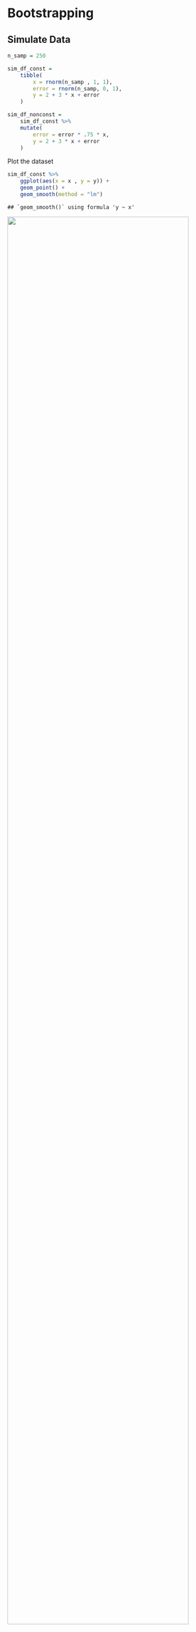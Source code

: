 Bootstrapping
================

## Simulate Data

``` r
n_samp = 250

sim_df_const = 
    tibble(
        x = rnorm(n_samp , 1, 1), 
        error = rnorm(n_samp, 0, 1), 
        y = 2 + 3 * x + error 
    )

sim_df_nonconst =
    sim_df_const %>% 
    mutate(
        error = error * .75 * x, 
        y = 2 + 3 * x + error
    )
```

Plot the dataset

``` r
sim_df_const %>% 
    ggplot(aes(x = x , y = y)) + 
    geom_point() +
    geom_smooth(method = "lm")
```

    ## `geom_smooth()` using formula 'y ~ x'

<img src="Bootstrap_files/figure-gfm/unnamed-chunk-2-1.png" width="90%" />

``` r
sim_df_nonconst %>% 
    ggplot(aes(x = x , y = y)) + 
    geom_point() +
    geom_smooth(method = "lm")
```

    ## `geom_smooth()` using formula 'y ~ x'

<img src="Bootstrap_files/figure-gfm/unnamed-chunk-2-2.png" width="90%" />

``` r
lm(y ~ x, data = sim_df_const) %>% broom::tidy()
```

    ## # A tibble: 2 x 5
    ##   term        estimate std.error statistic   p.value
    ##   <chr>          <dbl>     <dbl>     <dbl>     <dbl>
    ## 1 (Intercept)     1.98    0.0981      20.2 3.65e- 54
    ## 2 x               3.04    0.0699      43.5 3.84e-118

``` r
lm(y ~ x, data = sim_df_nonconst) %>% broom::tidy()
```

    ## # A tibble: 2 x 5
    ##   term        estimate std.error statistic   p.value
    ##   <chr>          <dbl>     <dbl>     <dbl>     <dbl>
    ## 1 (Intercept)     1.93    0.105       18.5 1.88e- 48
    ## 2 x               3.11    0.0747      41.7 5.76e-114

## Draw one bootstrap sample

``` r
boot_sample = function(df) {
    
    sample_frac(df, replace = TRUE) %>% 
    arrange(x)

}
```

Check if this works

``` r
boot_sample(sim_df_nonconst) %>% 
    ggplot(aes(x = x , y = y)) + 
    geom_point(alpha = .3) +
    geom_smooth(method = "lm") +
    ylim(-5, 16)
```

    ## `geom_smooth()` using formula 'y ~ x'

<img src="Bootstrap_files/figure-gfm/unnamed-chunk-5-1.png" width="90%" />

``` r
boot_sample(sim_df_nonconst) %>%
    lm(y ~ x, data = .) %>% 
    broom::tidy() 
```

    ## # A tibble: 2 x 5
    ##   term        estimate std.error statistic   p.value
    ##   <chr>          <dbl>     <dbl>     <dbl>     <dbl>
    ## 1 (Intercept)     1.90    0.0982      19.3 2.45e- 51
    ## 2 x               3.14    0.0688      45.6 1.18e-122

## Many Samples and analysis

``` r
boot_strap =
    tibble(
        strap_number = 1:1000, 
        strap_sample = rerun(1000, boot_sample(sim_df_nonconst))
    )
```

Can I run my analysis on these…

``` r
boot_results =
    boot_strap %>% 
    mutate(
        models = map(strap_sample, ~lm(y ~ x, data = .x)), 
        results = map(models, broom::tidy)
    ) %>% 
    select(strap_number, results) %>% 
    unnest(results)
```

What do I have now?

``` r
boot_results %>% 
    group_by(term) %>% 
    summarise(
        mean_est = mean(estimate), 
        sd_est = sd(estimate)
    )
```

    ## `summarise()` ungrouping output (override with `.groups` argument)

    ## # A tibble: 2 x 3
    ##   term        mean_est sd_est
    ##   <chr>          <dbl>  <dbl>
    ## 1 (Intercept)     1.93 0.0748
    ## 2 x               3.11 0.101

Look at the distributions

``` r
boot_results %>% 
    filter(term == "x") %>% 
    ggplot(aes(x = estimate)) +
    geom_density() 
```

<img src="Bootstrap_files/figure-gfm/unnamed-chunk-10-1.png" width="90%" />
Construct bootstrap CI

``` r
boot_results %>% 
    group_by(term) %>% 
    summarise(
        ci_lower = quantile(estimate, 0.025), 
        ci_upper = quantile(estimate, 0.975)
    )
```

    ## `summarise()` ungrouping output (override with `.groups` argument)

    ## # A tibble: 2 x 3
    ##   term        ci_lower ci_upper
    ##   <chr>          <dbl>    <dbl>
    ## 1 (Intercept)     1.79     2.08
    ## 2 x               2.91     3.31

## Bootstrap using modelr

Can we simplify anything…?

``` r
sim_df_nonconst %>% 
    bootstrap(1000, id = "strap_number") %>% 
     mutate(
        models = map(strap, ~lm(y ~ x, data = .x)), 
        results = map(models, broom::tidy)
    ) %>% 
    select(strap, results) %>% 
    unnest(results) %>% 
    group_by(term) %>% 
    summarise(
        mean_est = mean(estimate), 
        sd_est = sd(estimate)
    )
```

    ## `summarise()` ungrouping output (override with `.groups` argument)

    ## # A tibble: 2 x 3
    ##   term        mean_est sd_est
    ##   <chr>          <dbl>  <dbl>
    ## 1 (Intercept)     1.93 0.0762
    ## 2 x               3.11 0.104

``` r
sim_df_const %>% 
    bootstrap(1000, id = "strap_number") %>% 
     mutate(
        models = map(strap, ~lm(y ~ x, data = .x)), 
        results = map(models, broom::tidy)
    ) %>% 
    select(strap, results) %>% 
    unnest(results) %>% 
    group_by(term) %>% 
    summarise(
        mean_est = mean(estimate), 
        sd_est = sd(estimate)
    )
```

    ## `summarise()` ungrouping output (override with `.groups` argument)

    ## # A tibble: 2 x 3
    ##   term        mean_est sd_est
    ##   <chr>          <dbl>  <dbl>
    ## 1 (Intercept)     1.98 0.0985
    ## 2 x               3.04 0.0699
